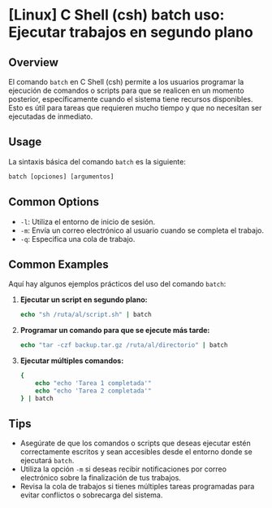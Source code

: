 # [Linux] C Shell (csh) batch uso: Ejecutar trabajos en segundo plano

## Overview
El comando `batch` en C Shell (csh) permite a los usuarios programar la ejecución de comandos o scripts para que se realicen en un momento posterior, específicamente cuando el sistema tiene recursos disponibles. Esto es útil para tareas que requieren mucho tiempo y que no necesitan ser ejecutadas de inmediato.

## Usage
La sintaxis básica del comando `batch` es la siguiente:

```csh
batch [opciones] [argumentos]
```

## Common Options
- `-l`: Utiliza el entorno de inicio de sesión.
- `-m`: Envía un correo electrónico al usuario cuando se completa el trabajo.
- `-q`: Especifica una cola de trabajo.

## Common Examples
Aquí hay algunos ejemplos prácticos del uso del comando `batch`:

1. **Ejecutar un script en segundo plano:**
   ```csh
   echo "sh /ruta/al/script.sh" | batch
   ```

2. **Programar un comando para que se ejecute más tarde:**
   ```csh
   echo "tar -czf backup.tar.gz /ruta/al/directorio" | batch
   ```

3. **Ejecutar múltiples comandos:**
   ```csh
   {
       echo "echo 'Tarea 1 completada'" 
       echo "echo 'Tarea 2 completada'"
   } | batch
   ```

## Tips
- Asegúrate de que los comandos o scripts que deseas ejecutar estén correctamente escritos y sean accesibles desde el entorno donde se ejecutará `batch`.
- Utiliza la opción `-m` si deseas recibir notificaciones por correo electrónico sobre la finalización de tus trabajos.
- Revisa la cola de trabajos si tienes múltiples tareas programadas para evitar conflictos o sobrecarga del sistema.